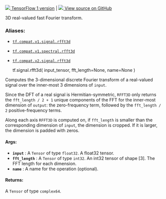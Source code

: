 [ ![](https://tensorflow.google.cn/images/tf_logo_32px.png) TensorFlow 1
version](/versions/r1.15/api_docs/python/tf/signal/rfft3d) |  [
![](https://tensorflow.google.cn/images/GitHub-Mark-32px.png) View source on
GitHub
](https://github.com/tensorflow/tensorflow/blob/r2.0/tensorflow/python/ops/signal/fft_ops.py#L114-L125)  
  
  
3D real-valued fast Fourier transform.

### Aliases:

  * [`tf.compat.v1.signal.rfft3d`](/api_docs/python/tf/signal/rfft3d)
  * [`tf.compat.v1.spectral.rfft3d`](/api_docs/python/tf/signal/rfft3d)
  * [`tf.compat.v2.signal.rfft3d`](/api_docs/python/tf/signal/rfft3d)

    
    
    tf.signal.rfft3d(
        input_tensor,
        fft_length=None,
        name=None
    )
    

Computes the 3-dimensional discrete Fourier transform of a real-valued signal
over the inner-most 3 dimensions of `input`.

Since the DFT of a real signal is Hermitian-symmetric, `RFFT3D` only returns
the `fft_length / 2 + 1` unique components of the FFT for the inner-most
dimension of `output`: the zero-frequency term, followed by the `fft_length /
2` positive-frequency terms.

Along each axis `RFFT3D` is computed on, if `fft_length` is smaller than the
corresponding dimension of `input`, the dimension is cropped. If it is larger,
the dimension is padded with zeros.

#### Args:

  * **`input`** : A `Tensor` of type `float32`. A float32 tensor.
  * **`fft_length`** : A `Tensor` of type `int32`. An int32 tensor of shape [3]. The FFT length for each dimension.
  * **`name`** : A name for the operation (optional).

#### Returns:

A `Tensor` of type `complex64`.

